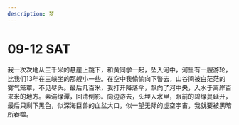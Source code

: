 ```yaml
---
description: 梦
---
```


# 09-12 SAT

我一次次地从三千米的悬崖上跳下，和黄同学一起，坠入河中，河里有一艘游轮，比我们13年在三峡坐的那艘小一些。在空中我偷偷向下瞥去，山谷间被白茫茫的雾气笼罩，不见尽头。最后几百米，我打开降落伞，飘向了河中央，入水于离岸百来米的地方。素湍绿潭，回清倒影。向边游去，头埋入水里，眼前的碧绿蔓延开，最后只剩下黑色，似深海巨兽的血盆大口，似一望无际的虚空宇宙，我就要被黑暗所吞噬。





